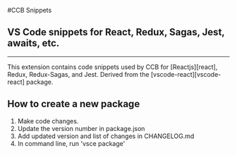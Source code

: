 #CCB Snippets

## VS Code snippets for React, Redux, Sagas, Jest, awaits, etc.

---

This extension contains code snippets used by CCB for [Reactjs][react], Redux, Redux-Sagas, and Jest. Derived from the [vscode-react][vscode-react] package.


## How to create a new package
1) Make code changes.
2) Update the version number in package.json
3) Add updated version and list of changes in CHANGELOG.md
4) In command line, run 'vsce package'
